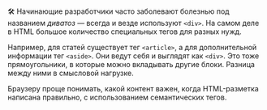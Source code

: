 🛠 Начинающие разработчики часто заболевают болезнью под названием _диватоз_ — всегда и везде используют `<div>`. На самом деле в HTML большое количество специальных тегов для разных нужд.

Например, для статей существует тег `<article>`, а для дополнительной информации тег `<aside>`. Они ведут себя и выглядят как `<div>`. Это тоже прямоугольники, в которые можно вкладывать другие блоки. Разница между ними в смысловой нагрузке.

Браузеру проще понимать, какой контент важен, когда HTML-разметка написана правильно, с использованием семантических тегов.
